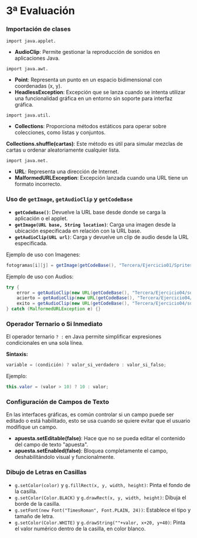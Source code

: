 # 3ª Evaluación

### Importación de clases

`import java.applet.`

- **AudioClip**: Permite gestionar la reproducción de sonidos en aplicaciones Java.

`import java.awt.`

- **Point**: Representa un punto en un espacio bidimensional con coordenadas (x, y).
- **HeadlessException**: Excepción que se lanza cuando se intenta utilizar una funcionalidad gráfica en un entorno sin soporte para interfaz gráfica.

`import java.util.`

- **Collections**: Proporciona métodos estáticos para operar sobre colecciones, como listas y conjuntos.

**Collections.shuffle(cartas)**: Este método es útil para simular mezclas de cartas u ordenar aleatoriamente cualquier lista.

`import java.net.`

- **URL**: Representa una dirección de Internet.
- **MalformedURLException**: Excepción lanzada cuando una URL tiene un formato incorrecto.

### Uso de `getImage`, `getAudioClip` y `getCodeBase`

- **`getCodeBase()`**: Devuelve la URL base desde donde se carga la aplicación o el applet.
- **`getImage(URL base, String location)`**: Carga una imagen desde la ubicación especificada en relación con la URL base.
- **`getAudioClip(URL url)`**: Carga y devuelve un clip de audio desde la URL especificada.

Ejemplo de uso con Imagenes:
```java
fotogramas[i][j] = getImage(getCodeBase(), "Tercera/Ejercicio01/Sprites/" + lugares[i] + (j+1) + ".gif"); // Ruta y nombre del archivo con extensión
```
Ejemplo de uso con Audios:
```java
try {
    error = getAudioClip(new URL(getCodeBase(), "Tercera/Ejercicio04/sonidos/error.wav"));
    acierto = getAudioClip(new URL(getCodeBase(), "Tercera/Ejercicio04/sonidos/correct.wav"));
    exito = getAudioClip(new URL(getCodeBase(), "Tercera/Ejercicio04/sonidos/exito.wav"));
} catch (MalformedURLException e) {}
```

### Operador Ternario o Si Inmediato

El operador ternario `? :` en Java permite simplificar expresiones condicionales en una sola línea.

**Sintaxis:**
```java
variable = (condición) ? valor_si_verdadero : valor_si_falso;
```
Ejemplo:
```java
this.valor = (valor > 10) ? 10 : valor;
```

### Configuración de Campos de Texto

En las interfaces gráficas, es común controlar si un campo puede ser editado o está habilitado, esto se usa cuando se quiere evitar que el usuario modifique un campo.

- **apuesta.setEditable(false)**: Hace que no se pueda editar el contenido del campo de texto "apuesta".
- **apuesta.setEnabled(false)**: Bloquea completamente el campo, deshabilitándolo visual y funcionalmente.

### Dibujo de Letras en Casillas

- `g.setColor(color)` y `g.fillRect(x, y, width, height)`: Pinta el fondo de la casilla.
- `g.setColor(Color.BLACK)` y `g.drawRect(x, y, width, height)`: Dibuja el borde de la casilla.
- `g.setFont(new Font("TimesRoman", Font.PLAIN, 24))`: Establece el tipo y tamaño de letra.
- `g.setColor(Color.WHITE)` y `g.drawString(""+valor, x+20, y+40)`: Pinta el valor numérico dentro de la casilla, en color blanco.

